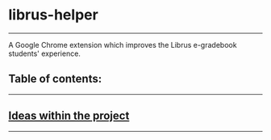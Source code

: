 # librus-helper

---

A Google Chrome extension which improves the Librus e-gradebook students' experience.

## Table of contents:

---

## [Ideas within the project](./docs/IDEAS.md)

---
